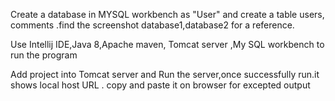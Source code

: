 Create a database in MYSQL workbench as "User" and create a table users, comments .find the screenshot database1,database2 for a reference.


Use Intellij IDE,Java 8,Apache maven, Tomcat server ,My SQL workbench to run the program


 Add project into Tomcat server and Run the server,once successfully run.it shows local host URL . copy and paste it on browser for excepted output
